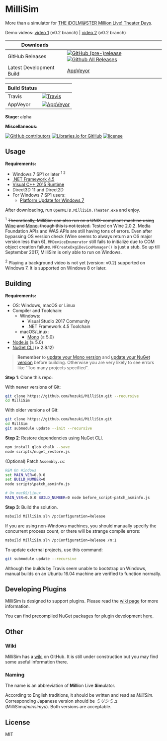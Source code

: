 # MilliSim

More than a simulator for [THE iDOLM@STER Million Live! Theater Days](https://millionlive.idolmaster.jp/theaterdays/).

Demo videos: [video 1](https://www.bilibili.com/video/av15612246/) (v0.2 branch) | [video 2](https://www.bilibili.com/video/av16069466/) (v0.2 branch)

| Downloads| |
|--|--|
| GitHub Releases | [![GitHub (pre-)release](https://img.shields.io/github/release/hozuki/MilliSim/all.svg) ![Github All Releases](https://img.shields.io/github/downloads/hozuki/MilliSim/total.svg)](https://github.com/hozuki/MilliSim/releases) |
| Latest Development Build | [AppVeyor](https://ci.appveyor.com/api/projects/hozuki/MilliSim/artifacts/millisim-appveyor-latest.zip) |

| Build Status | |
|--|--|
| Travis | [![Travis](https://img.shields.io/travis/hozuki/MilliSim.svg)](https://travis-ci.org/hozuki/MilliSim) |
| AppVeyor | [![AppVeyor](https://img.shields.io/appveyor/ci/hozuki/MilliSim.svg)](https://ci.appveyor.com/project/hozuki/MilliSim) |

**Stage:** alpha

**Miscellaneous:**

[![GitHub contributors](https://img.shields.io/github/contributors/hozuki/MilliSim.svg)](https://github.com/hozuki/MilliSim/graphs/contributors)
[![Libraries.io for GitHub](https://img.shields.io/librariesio/github/hozuki/MilliSim.svg)](https://github.com/hozuki/MilliSim)
[![license](https://img.shields.io/github/license/hozuki/MilliSim.svg)](LICENSE.txt)

## Usage

**Requirements:**

- Windows 7 SP1 or later <sup>1 2</sup>
- [.NET Framework 4.5](https://www.microsoft.com/en-us/download/details.aspx?id=42642)
- [Visual C++ 2015 Runtime](https://www.microsoft.com/en-us/download/details.aspx?id=53587)
- Direct3D 11 and Direct2D
- For Windows 7 SP1 users:
  - [Platform Update for Windows 7](https://www.microsoft.com/en-us/download/details.aspx?id=36805)

After downloading, run `OpenMLTD.MilliSim.Theater.exe` and enjoy.

<sup>1</sup> <del>Theoratically, MilliSim can also run on a UNIX-compliant machine using [Wine](https://www.winehq.org/download)
and [Mono](http://www.mono-project.com/download/), though this is not tested.</del> Tested
on Wine 2.0.2. Media Foundation APIs and WAS APIs are still having tons of errors. Even after
bypassing OS version check (Wine seems to always return an OS major version less than 6),
`MMDeviceEnumerator` still fails to initialize due to COM object creation failure. `MFCreateDxgiDeviceManager()`
is just a stub. So up till September 2017, MilliSim is only able to run on Windows.

<sup>2</sup> Playing a background video is not yet (version: v0.2) supported on Windows 7. It is
supported on Windows 8 or later.

## Building

**Requirements:**

- OS: Windows, macOS or Linux
- Compiler and Toolchain:
    - Windows:
        - Visual Studio 2017 Community
        - .NET Framework 4.5 Toolchain
    - macOS/Linux: 
        - [Mono](http://www.mono-project.com/download/) (≥ 5.0)
- [Node.js](https://nodejs.org/en/download/) (≥ 5.0)
- [NuGet CLI](https://www.nuget.org/downloads) (≥ 2.8.12)

> **Remember** to [update your Mono version](http://www.mono-project.com/download/#download-lin) and
> [update your NuGet version](https://docs.microsoft.com/en-us/nuget/guides/install-nuget) before
> building. Otherwise you are very likely to see errors like "Too many projects specified".

**Step 1**: Clone this repo:

With newer versions of Git:

```bash
git clone https://github.com/hozuki/MilliSim.git --recursive
cd MilliSim
```

With older versions of Git:

```bash
git clone https://github.com/hozuki/MilliSim.git
cd MillSim
git submodule update --init --recursive
```

**Step 2**: Restore dependencies using NuGet CLI.

```bash
npm install glob chalk --save
node scripts/nuget_restore.js
```

(Optional) Patch `Assembly.cs`:

```cmd
REM On Windows
set MAIN_VER=0.0.0
set BUILD_NUMBER=0
node scripts\patch_asminfo.js
```

```bash
# On macOS/Linux
MAIN_VER=0.0.0 BUILD_NUMBER=0 node before_script-patch_asminfo.js
```

**Step 3**: Build the solution.

```bash
msbuild MilliSim.sln /p:Configuration=Release
```

If you are using non-Windows machines, you should
manually specify the concurrent process count, or
there will be strange compile errors:

```bash
msbuild MilliSim.sln /p:Configuration=Release /m:1
```

To update external projects, use this command:

```bash
git submodule update --recursive
```

Although the builds by Travis seem unable to bootstrap on Windows,
manual builds on an Ubuntu 16.04 machine are verified to function
normally.

## Developing Plugins

MilliSim is designed to support plugins. Please read the [wiki page](https://github.com/hozuki/MilliSim/wiki/Creating-Plugins) for more information.

You can find precompiled NuGet packages for plugin development [here](https://www.nuget.org/packages?q=MilliSim).

## Other

### Wiki

MilliSim has a [wiki](https://github.com/hozuki/MilliSim/wiki) on GitHub. It is still under construction but you may find some useful information there.

### Naming

The name is an abbreviation of **Milli**on Live **Sim**ulator.

According to English traditions, it should be written and read as *MilliSim*.
Corresponding Japanese version should be *ミリシミュ* (MilliSimu/*mirisimyu*).
Both versions are acceptable.

## License

MIT
